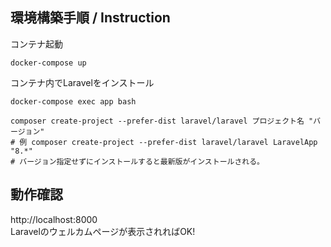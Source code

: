 ## 環境構築手順 / Instruction

コンテナ起動
```
docker-compose up
```

コンテナ内でLaravelをインストール
```
docker-compose exec app bash

composer create-project --prefer-dist laravel/laravel プロジェクト名 "バージョン"
# 例 composer create-project --prefer-dist laravel/laravel LaravelApp "8.*"
# バージョン指定せずにインストールすると最新版がインストールされる。
```

## 動作確認
http://localhost:8000  
Laravelのウェルカムページが表示されればOK!
